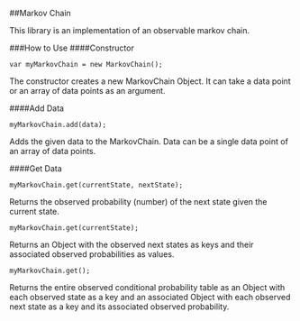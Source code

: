 ##Markov Chain

This library is an implementation of an observable markov chain.


###How to Use
####Constructor

```
var myMarkovChain = new MarkovChain();
```
The constructor creates a new MarkovChain Object. It can take a data point or an array of data points as an argument.

####Add Data
```
myMarkovChain.add(data);
```
Adds the given data to the MarkovChain. Data can be a single data point of an array of data points.


####Get Data
```
myMarkovChain.get(currentState, nextState);
```
Returns the observed probability (number) of the next state given the current state.


```
myMarkovChain.get(currentState);
```
Returns an Object with the observed next states as keys and their associated observed probabilities as values.


```
myMarkovChain.get();
```
Returns the entire observed conditional probability table as an Object with each observed state as a key and an associated Object with each observed next state as a key and its associated observed probability.